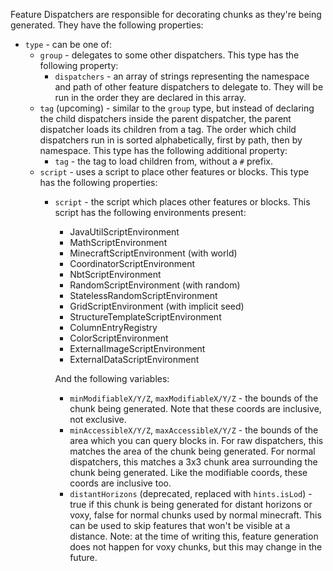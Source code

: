 Feature Dispatchers are responsible for decorating chunks as they're being generated. They have the following properties:

* `type` - can be one of:
	* `group` - delegates to some other dispatchers. This type has the following property:
		* `dispatchers` - an array of strings representing the namespace and path of other feature dispatchers to delegate to. They will be run in the order they are declared in this array.
	* `tag` (upcoming) - similar to the `group` type, but instead of declaring the child dispatchers inside the parent dispatcher, the parent dispatcher loads its children from a tag. The order which child dispatchers run in is sorted alphabetically, first by path, then by namespace. This type has the following additional property:
		* `tag` - the tag to load children from, without a `#` prefix.
	* `script` - uses a script to place other features or blocks. This type has the following properties:
		* `script` - the script which places other features or blocks. This script has the following environments present:
			* JavaUtilScriptEnvironment
			* MathScriptEnvironment
			* MinecraftScriptEnvironment (with world)
			* CoordinatorScriptEnvironment
			* NbtScriptEnvironment
			* RandomScriptEnvironment (with random)
			* StatelessRandomScriptEnvironment
			* GridScriptEnvironment (with implicit seed)
			* StructureTemplateScriptEnvironment
			* ColumnEntryRegistry
			* ColorScriptEnvironment
			* ExternalImageScriptEnvironment
			* ExternalDataScriptEnvironment

			And the following variables:
			* `minModifiableX/Y/Z`, `maxModifiableX/Y/Z` - the bounds of the chunk being generated. Note that these coords are inclusive, not exclusive.
			* `minAccessibleX/Y/Z`, `maxAccessibleX/Y/Z` - the bounds of the area which you can query blocks in. For raw dispatchers, this matches the area of the chunk being generated. For normal dispatchers, this matches a 3x3 chunk area surrounding the chunk being generated. Like the modifiable coords, these coords are inclusive too.
			* `distantHorizons` (deprecated, replaced with `hints.isLod`) - true if this chunk is being generated for distant horizons or voxy, false for normal chunks used by normal minecraft. This can be used to skip features that won't be visible at a distance. Note: at the time of writing this, feature generation does not happen for voxy chunks, but this may change in the future.